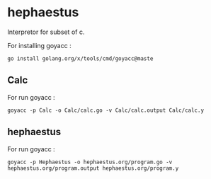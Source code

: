 # hephaestus

Interpretor for subset of c.

For installing goyacc :
```shell
go install golang.org/x/tools/cmd/goyacc@maste
```

## Calc

For run goyacc :
```shell
goyacc -p Calc -o Calc/calc.go -v Calc/calc.output Calc/calc.y
```

## hephaestus

For run goyacc :
```shell
goyacc -p Hephaestus -o hephaestus.org/program.go -v hephaestus.org/program.output hephaestus.org/program.y
```

